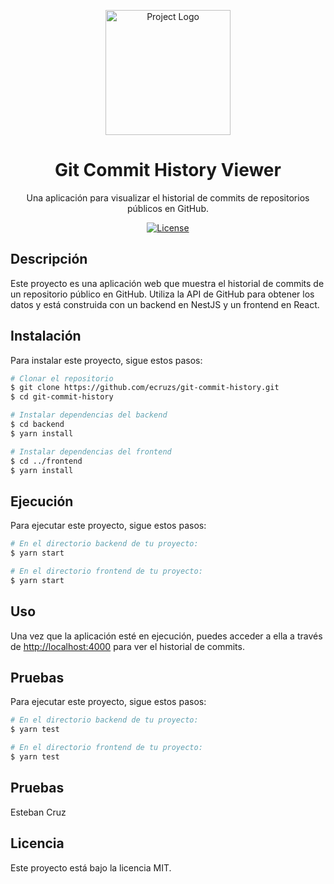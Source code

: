 <p align="center">
  <img src="https://media.licdn.com/dms/image/C4D0BAQHoLQk8Gc5m9w/company-logo_200_200/0/1631322184782?e=1707955200&v=beta&t=vRWg2xrRnuCUoxfE3SDzSsNPZMdFfLpxPgh8WhKfwKM" width="200" alt="Project Logo" />
</p>

<h1 align="center">Git Commit History Viewer</h1>

<p align="center">
  Una aplicación para visualizar el historial de commits de repositorios públicos en GitHub.
</p>

<p align="center">
  <!-- Badges -->
  <a href="https://your-license-url.com" target="_blank"><img src="https://img.shields.io/badge/license-MIT-blue.svg" alt="License" /></a>
</p>

## Descripción

Este proyecto es una aplicación web que muestra el historial de commits de un repositorio público en GitHub. Utiliza la API de GitHub para obtener los datos y está construida con un backend en NestJS y un frontend en React.

## Instalación

Para instalar este proyecto, sigue estos pasos:

```bash
# Clonar el repositorio
$ git clone https://github.com/ecruzs/git-commit-history.git
$ cd git-commit-history

# Instalar dependencias del backend
$ cd backend
$ yarn install

# Instalar dependencias del frontend
$ cd ../frontend
$ yarn install
```

## Ejecución

Para ejecutar este proyecto, sigue estos pasos:

```bash
# En el directorio backend de tu proyecto:
$ yarn start

# En el directorio frontend de tu proyecto:
$ yarn start
```

## Uso

Una vez que la aplicación esté en ejecución, puedes acceder a ella a través de <a href="http://localhost:4000" target="_blank">http://localhost:4000</a> para ver el historial de commits.

## Pruebas

Para ejecutar este proyecto, sigue estos pasos:

```bash
# En el directorio backend de tu proyecto:
$ yarn test

# En el directorio frontend de tu proyecto:
$ yarn test
```

## Pruebas
Esteban Cruz

## Licencia
Este proyecto está bajo la licencia MIT.
